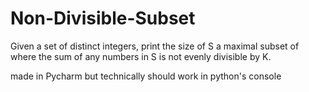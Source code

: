 # Non-Divisible-Subset
Given a set of distinct integers, print the size of S a maximal subset of where the sum of any numbers in S is not evenly divisible by K.

made in Pycharm but technically should work in python's console
